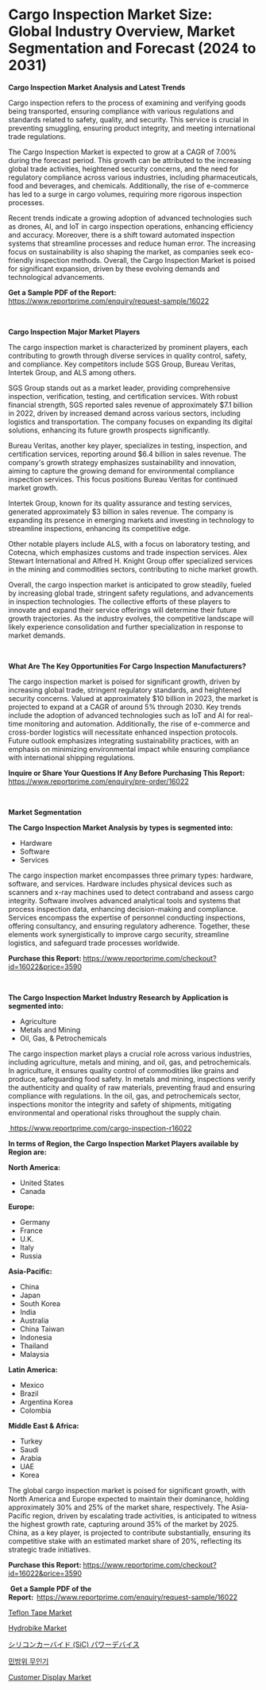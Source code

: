 <p><h1>Cargo Inspection Market Size: Global Industry Overview, Market Segmentation and Forecast (2024 to 2031)</h1></p><p><strong>Cargo Inspection Market Analysis and Latest Trends</strong></p>
<p><p>Cargo inspection refers to the process of examining and verifying goods being transported, ensuring compliance with various regulations and standards related to safety, quality, and security. This service is crucial in preventing smuggling, ensuring product integrity, and meeting international trade regulations.</p><p>The Cargo Inspection Market is expected to grow at a CAGR of 7.00% during the forecast period. This growth can be attributed to the increasing global trade activities, heightened security concerns, and the need for regulatory compliance across various industries, including pharmaceuticals, food and beverages, and chemicals. Additionally, the rise of e-commerce has led to a surge in cargo volumes, requiring more rigorous inspection processes.</p><p>Recent trends indicate a growing adoption of advanced technologies such as drones, AI, and IoT in cargo inspection operations, enhancing efficiency and accuracy. Moreover, there is a shift toward automated inspection systems that streamline processes and reduce human error. The increasing focus on sustainability is also shaping the market, as companies seek eco-friendly inspection methods. Overall, the Cargo Inspection Market is poised for significant expansion, driven by these evolving demands and technological advancements.</p></p>
<p><strong>Get a Sample PDF of the Report:&nbsp;</strong> <a href="https://www.reportprime.com/enquiry/request-sample/16022">https://www.reportprime.com/enquiry/request-sample/16022</a></p>
<p>&nbsp;</p>
<p><strong>Cargo Inspection Major Market Players</strong></p>
<p><p>The cargo inspection market is characterized by prominent players, each contributing to growth through diverse services in quality control, safety, and compliance. Key competitors include SGS Group, Bureau Veritas, Intertek Group, and ALS among others.</p><p>SGS Group stands out as a market leader, providing comprehensive inspection, verification, testing, and certification services. With robust financial strength, SGS reported sales revenue of approximately $7.1 billion in 2022, driven by increased demand across various sectors, including logistics and transportation. The company focuses on expanding its digital solutions, enhancing its future growth prospects significantly.</p><p>Bureau Veritas, another key player, specializes in testing, inspection, and certification services, reporting around $6.4 billion in sales revenue. The company's growth strategy emphasizes sustainability and innovation, aiming to capture the growing demand for environmental compliance inspection services. This focus positions Bureau Veritas for continued market growth.</p><p>Intertek Group, known for its quality assurance and testing services, generated approximately $3 billion in sales revenue. The company is expanding its presence in emerging markets and investing in technology to streamline inspections, enhancing its competitive edge.</p><p>Other notable players include ALS, with a focus on laboratory testing, and Cotecna, which emphasizes customs and trade inspection services. Alex Stewart International and Alfred H. Knight Group offer specialized services in the mining and commodities sectors, contributing to niche market growth.</p><p>Overall, the cargo inspection market is anticipated to grow steadily, fueled by increasing global trade, stringent safety regulations, and advancements in inspection technologies. The collective efforts of these players to innovate and expand their service offerings will determine their future growth trajectories. As the industry evolves, the competitive landscape will likely experience consolidation and further specialization in response to market demands.</p></p>
<p>&nbsp;</p>
<p><strong>What Are The Key Opportunities For Cargo Inspection Manufacturers?</strong></p>
<p><p>The cargo inspection market is poised for significant growth, driven by increasing global trade, stringent regulatory standards, and heightened security concerns. Valued at approximately $10 billion in 2023, the market is projected to expand at a CAGR of around 5% through 2030. Key trends include the adoption of advanced technologies such as IoT and AI for real-time monitoring and automation. Additionally, the rise of e-commerce and cross-border logistics will necessitate enhanced inspection protocols. Future outlook emphasizes integrating sustainability practices, with an emphasis on minimizing environmental impact while ensuring compliance with international shipping regulations.</p></p>
<p><strong>Inquire or Share Your Questions If Any Before Purchasing This Report:</strong> <a href="https://www.reportprime.com/enquiry/pre-order/16022">https://www.reportprime.com/enquiry/pre-order/16022</a></p>
<p>&nbsp;</p>
<p><strong>Market Segmentation</strong></p>
<p><strong>The Cargo Inspection Market Analysis by types is segmented into:</strong></p>
<p><ul><li>Hardware</li><li>Software</li><li>Services</li></ul></p>
<p><p>The cargo inspection market encompasses three primary types: hardware, software, and services. Hardware includes physical devices such as scanners and x-ray machines used to detect contraband and assess cargo integrity. Software involves advanced analytical tools and systems that process inspection data, enhancing decision-making and compliance. Services encompass the expertise of personnel conducting inspections, offering consultancy, and ensuring regulatory adherence. Together, these elements work synergistically to improve cargo security, streamline logistics, and safeguard trade processes worldwide.</p></p>
<p><strong>Purchase this Report:&nbsp;</strong><a href="https://www.reportprime.com/checkout?id=16022&price=3590">https://www.reportprime.com/checkout?id=16022&price=3590</a></p>
<p>&nbsp;</p>
<p><strong>The Cargo Inspection Market Industry Research by Application is segmented into:</strong></p>
<p><ul><li>Agriculture</li><li>Metals and Mining</li><li>Oil, Gas, & Petrochemicals</li></ul></p>
<p><p>The cargo inspection market plays a crucial role across various industries, including agriculture, metals and mining, and oil, gas, and petrochemicals. In agriculture, it ensures quality control of commodities like grains and produce, safeguarding food safety. In metals and mining, inspections verify the authenticity and quality of raw materials, preventing fraud and ensuring compliance with regulations. In the oil, gas, and petrochemicals sector, inspections monitor the integrity and safety of shipments, mitigating environmental and operational risks throughout the supply chain.</p></p>
<p><a href="https://www.reportprime.com/cargo-inspection-r16022">&nbsp;https://www.reportprime.com/cargo-inspection-r16022</a></p>
<p><strong>In terms of Region, the Cargo Inspection Market Players available by Region are:</strong></p>
<p>
    <p> <strong> North America: </strong>
        <ul>
            <li>United States</li>
            <li>Canada</li>
        </ul>
        </p> 
    <p> <strong> Europe: </strong>
        <ul>
            <li>Germany</li>
            <li>France</li>
            <li>U.K.</li>
            <li>Italy</li>
            <li>Russia</li>
        </ul>
        </p> 
    <p> <strong> Asia-Pacific: </strong>
        <ul>
            <li>China</li>
            <li>Japan</li>
            <li>South Korea</li>
            <li>India</li>
            <li>Australia</li>
            <li>China Taiwan</li>
            <li>Indonesia</li>
            <li>Thailand</li>
            <li>Malaysia</li>
        </ul>
        </p> 
    <p> <strong> Latin America: </strong>
        <ul>
            <li>Mexico</li>
            <li>Brazil</li>
            <li>Argentina Korea</li>
            <li>Colombia</li>
        </ul>
        </p> 
    <p> <strong> Middle East & Africa: </strong>
        <ul>
            <li>Turkey</li>
            <li>Saudi</li>
            <li>Arabia</li>
            <li>UAE</li>
            <li>Korea</li>
        </ul>
    </p>
    </p>
<p><p>The global cargo inspection market is poised for significant growth, with North America and Europe expected to maintain their dominance, holding approximately 30% and 25% of the market share, respectively. The Asia-Pacific region, driven by escalating trade activities, is anticipated to witness the highest growth rate, capturing around 35% of the market by 2025. China, as a key player, is projected to contribute substantially, ensuring its competitive stake with an estimated market share of 20%, reflecting its strategic trade initiatives.</p></p>
<p><strong>Purchase this Report: </strong><a href="https://www.reportprime.com/checkout?id=16022&price=3590">https://www.reportprime.com/checkout?id=16022&price=3590</a></p>
<p>&nbsp;<strong>Get a Sample PDF of the Report:&nbsp;&nbsp;</strong><a href="https://www.reportprime.com/enquiry/request-sample/16022">https://www.reportprime.com/enquiry/request-sample/16022</a></p>
<p><strong></strong></p>
<p><p><a href="https://medium.com/@mslonkoss21/the-teflon-tape-market-decisions-are-mostly-driven-by-resource-optimization-and-4238dbbc1e9e">Teflon Tape Market</a></p><p><a href="https://issuu.com/reportprime-2/docs/hydrobike-market-size-2030.pptx_cae1887beddb18">Hydrobike Market</a></p><p><a href="https://medium.com/@maudabbott7/silicon-carbide-sic-power-devices-489393331abf">シリコンカーバイド (SiC) パワーデバイス</a></p><p><a href="https://medium.com/@conradkirrlin76575/%EC%84%B8%EA%B3%84-civil-defense-uavs-market-%EC%9D%80-2024%EC%97%90%EC%84%9C-2031%EB%A1%9C-%EC%97%B0%ED%8F%89%EA%B7%A0-%EC%A6%9D%EA%B0%80%EC%9C%A8%EC%9D%84-%EB%B3%B4%EC%9D%BC-%EA%B2%83%EC%9C%BC%EB%A1%9C-%EC%98%88%EC%83%81%EB%90%A9%EB%8B%88%EB%8B%A4-9072175f3f49">민방위 무인기</a></p><p><a href="https://www.linkedin.com/pulse/why-should-you-invest-customer-display-market-trends-eb4qe?trackingId=rX8yoi9TT06Gk%2B4z%2FVQrtQ%3D%3D">Customer Display Market</a></p></p>